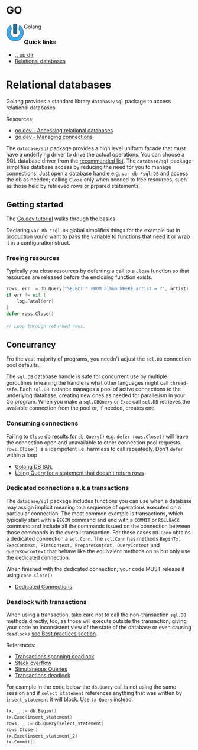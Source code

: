GO
====================================================================================================
<img align="left" width="48" height="48" src="../../../art/logo_256x256.png">
Golang

### Quick links
* [.. up dir](..)
* [Relational databases](#relational-databases)

# Relational databases
Golang provides a standard library `database/sql` package to access relational databases.

Resources:
* [oo.dev - Accessing relational databases](https://go.dev/doc/database/)
* [go.dev - Managing connections](https://go.dev/doc/database/manage-connections)

The `database/sql` package provides a high level uniform facade that must have a underlying driver to 
drive the actual operations. You can choose a SQL database driver from the
[recommended list](https://github.com/golang/go/wiki/SQLDrivers). The `database/sql` package 
simplifies database access by reducing the need for you to manage connections. Just open a database 
handle e.g. `var db *sql.DB` and access the db as needed; calling `Close` only when needed to free 
resources, such as those held by retrieved rows or prpared statements.

## Getting started
The [Go.dev tutorial](https://go.dev/doc/tutorial/database-access) walks through the basics

Declaring `var Db *sql.DB` global simplifies things for the example but in production you'd want to 
pass the variable to functions that need it or wrap it in a configuration struct.

### Freeing resources
Typically you close resources by deferring a call to a `Close` function so that resources are 
released before the enclosing function exists.
```go
rows, err := db.Query("SELECT * FROM album WHERE artist = ?", artist)
if err != nil {
    log.Fatal(err)
}
defer rows.Close()

// Loop through returned rows.
```

## Concurrancy
Fro the vast majority of programs, you needn't adjust the `sql.DB` connection pool defaults.

The `sql.DB` database handle is safe for concurrent use by multiple goroutines (meaning the handle is 
what other languages might call `thread-safe`. Each `sql.DB` instance manages a pool of active 
connections to the underlying database, creating new ones as needed for parallelism in your Go 
program. When you make a `sql.DBQuery` or `Exec` call `sql.DB` retrieves the available connection 
from the pool or, if needed, creates one.

### Consuming connections
Failing to `Close` db results for `db.Query()` e.g. `defer rows.Close()` will leave the connection 
open and unavailable to other connection pool requests. `rows.Close()` is a idempotent i.e. harmless 
to call repeatedly. Don't `defer` within a loop

* [Golang DB SQL](https://medium.com/remotepanda-blog/golang-database-sql-chapter-9-540782555838)
* [Using Query for a statement that doesn't return rows](http://go-database-sql.org/surprises.html)

### Dedicated connections a.k.a transactions
The `database/sql` package includes functions you can use when a database may assign implicit meaning 
to a sequence of operations executed on a particular connection. The most common example is 
transactions, which typically start with a `BEGIN` command and end with a `COMMIT` or `ROLLBACK` 
command and include all the commands issued on the connection between those commands in the overall 
transaction. For these cases `DB.Conn` obtains a dedicated connection a `sql.Conn`. The `sql.Conn` 
has methods `BeginTx, ExecContext, PintContext, PrepareContext, QueryContext` and `QueryRowContext` 
that behave like the equivalent methods on `DB` but only use the dedicated connection.

When finished with the dedicated connection, your code MUST release it using `conn.Close()`

* [Dedicated Connections](https://go.dev/doc/database/manage-connections#dedicated_connections)

### Deadlock with transactions
When using a transaction, take care not to call the non-transaction `sql.DB` methods directly, too, 
as those will execute outside the transaction, giving your code an inconsistent view of the state of 
the database or even causing `deadlocks` [see Best practices section](https://go.dev/doc/database/execute-transactions).

References:
* [Transactions spanning deadlock](https://github.com/golang/go/issues/3857)
* [Stack overflow](https://stackoverflow.com/questions/37769338/dead-lock-in-golang-database-sql)
* [Simutaneous Queries](https://go.googlesource.com/go/+/86743e7d8652c316b5f77a84ffc83244ee10a41b/src/database/sql/sql_test.go#1982)
* [Transactions deadlock](https://go.googlesource.com/go/+/86743e7d8652c316b5f77a84ffc83244ee10a41b/src/database/sql/sql_test.go#2836)

For example in the code below the `db.Query` call is not using the same session and if `select_statement`
references anything that was written by `insert_statement` it will block. Use `tx.Query` instead.
```go
tx, _ := db.Begin()
tx.Exec(insert_statement)
rows, _ := db.Query(select_statement)
rows.Close()
tx.Exec(insert_statement_2)
tx.Commit()
```
